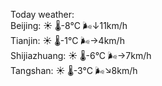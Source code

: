 Today weather:  
Beijing: ☀️   🌡️-8°C 🌬️↓11km/h  
Tianjin: ☀️   🌡️-1°C 🌬️→4km/h  
Shijiazhuang: ☀️   🌡️-6°C 🌬️→7km/h  
Tangshan: ☀️   🌡️-3°C 🌬️↘8km/h  
